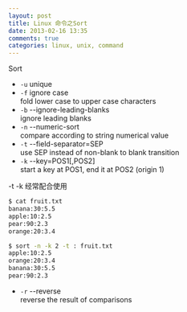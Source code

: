 ```yaml
---
layout: post
title: Linux 命令之Sort 
date: 2013-02-16 13:35
comments: true
categories: linux, unix, command 
---
```


Sort

* `-u` unique
* `-f` ignore case  
    fold lower case to upper case characters
* `-b` --ignore-leading-blanks   
    ignore leading blanks
* `-n` --numeric-sort  
    compare according to string numerical value
* `-t` --field-separator=SEP  
    use SEP instead of non-blank to blank transition
* `-k` --key=POS1[,POS2]  
    start a key at POS1, end it at POS2 (origin 1)


-t -k 经常配合使用
``` bash
$ cat fruit.txt
banana:30:5.5
apple:10:2.5
pear:90:2.3
orange:20:3.4
```
``` bash
$ sort -n -k 2 -t : fruit.txt
apple:10:2.5
orange:20:3.4
banana:30:5.5
pear:90:2.3
```
* `-r` --reverse  
    reverse the result of comparisons


